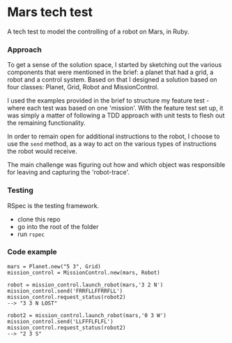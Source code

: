 # Mars tech test

A tech test to model the controlling of a robot on Mars, in Ruby.

### Approach
To get a sense of the solution space, I started by sketching out the various components that were mentioned in the brief: a planet that had a grid, a robot and a control system. Based on that I designed a solution based on four classes: Planet, Grid, Robot and MissionControl.

I used the examples provided in the brief to structure my feature test - where each test was based on one 'mission'. With the feature test set up, it was simply a matter of following a TDD approach with unit tests to flesh out the remaining functionality.

In order to remain open for additional instructions to the robot, I choose to use the ```send``` method, as a way to act on the various types of instructions the robot would receive. 

The main challenge was figuring out how and which object was responsible for leaving and capturing the 'robot-trace'.

### Testing
RSpec is the testing framework.
- clone this repo
- go into the root of the folder
- run ```rspec```


### Code example
```
mars = Planet.new("5 3", Grid)
mission_control = MissionControl.new(mars, Robot)

robot = mission_control.launch_robot(mars,'3 2 N')
mission_control.send('FRRFLLFFRRFLL')
mission_control.request_status(robot2)
--> "3 3 N LOST"

robot2 = mission_control.launch_robot(mars,'0 3 W')
mission_control.send('LLFFFLFLFL')
mission_control.request_status(robot2)
--> "2 3 S"
```
